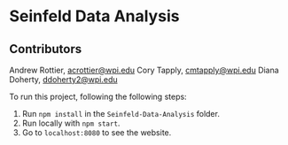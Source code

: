 Seinfeld Data Analysis
=======

## Contributors
Andrew Rottier, acrottier@wpi.edu
Cory Tapply, cmtapply@wpi.edu
Diana Doherty, ddoherty2@wpi.edu
 
 
To run this project, following the following steps:
  1. Run `npm install` in the `Seinfeld-Data-Analysis` folder.
  2. Run locally with `npm start`.
  3. Go to `localhost:8080` to see the website.

